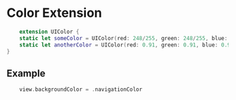 # Color Extension

```swift
    extension UIColor {
    static let someColor = UIColor(red: 248/255, green: 248/255, blue: 248/255, alpha: 0.92)
    static let anotherColor = UIColor(red: 0.91, green: 0.91, blue: 0.92, alpha: 1)
}
```

## Example
```swift
    view.backgroundColor = .navigationColor
```
